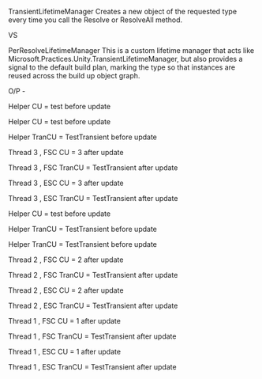 TransientLifetimeManager
Creates a new object of the requested type every time you call the Resolve or ResolveAll method.


VS

PerResolveLifetimeManager
This is a custom lifetime manager that acts like Microsoft.Practices.Unity.TransientLifetimeManager, but also provides a signal to the default build plan, 
marking the type so that instances are reused across the build up object graph.


O/P -

Helper CU = test before update

Helper CU = test before update

Helper TranCU = TestTransient before update

Thread 3 , FSC CU = 3 after update

Thread 3 , FSC TranCU = TestTransient after update

Thread 3 , ESC CU = 3 after update

Thread 3 , ESC TranCU = TestTransient after update

Helper CU = test before update

Helper TranCU = TestTransient before update

Helper TranCU = TestTransient before update

Thread 2 , FSC CU = 2 after update

Thread 2 , FSC TranCU = TestTransient after update

Thread 2 , ESC CU = 2 after update

Thread 2 , ESC TranCU = TestTransient after update

Thread 1 , FSC CU = 1 after update

Thread 1 , FSC TranCU = TestTransient after update

Thread 1 , ESC CU = 1 after update

Thread 1 , ESC TranCU = TestTransient after update





